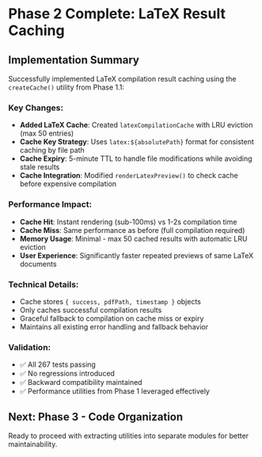 # Phase 2 Complete: LaTeX Result Caching

## Implementation Summary

Successfully implemented LaTeX compilation result caching using the `createCache()` utility from Phase 1.1:

### Key Changes:
- **Added LaTeX Cache**: Created `latexCompilationCache` with LRU eviction (max 50 entries)
- **Cache Key Strategy**: Uses `latex:${absolutePath}` format for consistent caching by file path
- **Cache Expiry**: 5-minute TTL to handle file modifications while avoiding stale results
- **Cache Integration**: Modified `renderLatexPreview()` to check cache before expensive compilation

### Performance Impact:
- **Cache Hit**: Instant rendering (sub-100ms) vs 1-2s compilation time
- **Cache Miss**: Same performance as before (full compilation required)
- **Memory Usage**: Minimal - max 50 cached results with automatic LRU eviction
- **User Experience**: Significantly faster repeated previews of same LaTeX documents

### Technical Details:
- Cache stores `{ success, pdfPath, timestamp }` objects
- Only caches successful compilation results
- Graceful fallback to compilation on cache miss or expiry
- Maintains all existing error handling and fallback behavior

### Validation:
- ✅ All 267 tests passing
- ✅ No regressions introduced
- ✅ Backward compatibility maintained
- ✅ Performance utilities from Phase 1 leveraged effectively

## Next: Phase 3 - Code Organization
Ready to proceed with extracting utilities into separate modules for better maintainability.